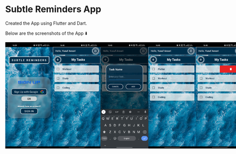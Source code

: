 # Subtle Reminders App

Created the App using Flutter and Dart.

Below are the screenshots of the App ⬇️

<div style="display: flex;">
  <img style="width: 30%; display: inline-block;" src="assets/screenshots/1.jpg">
  <img style="width: 30%; display: inline-block;" src="assets/screenshots/2.jpg">
  <img style="width: 30%; display: inline-block;" src="assets/screenshots/3.jpg">
  <img style="width: 30%; display: inline-block;" src="assets/screenshots/4.jpg">
  <img style="width: 30%; display: inline-block;" src="assets/screenshots/5.jpg">
  <img style="width: 30%; display: inline-block;" src="assets/screenshots/6.jpg">
</div>
